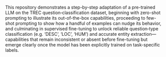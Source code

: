 This repository demonstrates a step-by-step adaptation of a pre-trained LLM on the TREC question‐classification dataset, beginning with zero-shot prompting to illustrate its out-of-the-box capabilities, proceeding to few-shot prompting to show how a handful of examples can nudge its behavior, and culminating in supervised fine-tuning to unlock reliable question‐type classification (e.g. ‘DESC’, ‘LOC’, ‘HUM’) and accurate entity extraction—capabilities that remain inconsistent or absent before fine-tuning but emerge clearly once the model has been explicitly trained on task-specific labels.
